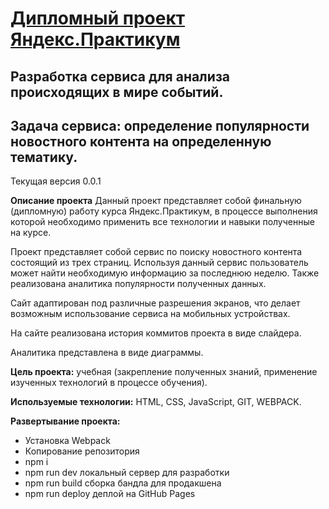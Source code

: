 # [Дипломный проект Яндекс.Практикум](https://github.com/mr-Zen/diplom_front)
## Разработка сервиса для анализа происходящих в мире событий.
## Задача сервиса: определение популярности новостного контента на определенную тематику.

Текущая версия 0.0.1

**Описание проекта**
Данный проект представляет собой финальную (дипломную) работу курса Яндекс.Практикум, в процессе выполнения которой необходимо применить все технологии и навыки полученные на курсе.

Проект представляет собой сервис по поиску новостного контента состоящий из трех страниц. Используя данный сервис пользователь может найти необходимую информацию за последнюю неделю. Также реализована аналитика популярности полученных данных.

Сайт адаптирован под различные разрешения экранов, что делает возможным использование сервиса на мобильных устройствах.

На сайте реализована история коммитов проекта в виде слайдера. 

Аналитика представлена в виде диаграммы.

**Цель проекта:** учебная (закрепление полученных знаний, применение изученных технологий в процессе обучения).

**Используемые технологии:** HTML, CSS, JavaScript, GIT, WEBPACK.

**Развертывание проекта:**
+ Установка Webpack
+ Копирование репозитория
+ npm i
+ npm run dev локальный сервер для разработки
+ npm run build сборка бандла для продакшена
+ npm run deploy деплой на GitHub Pages
